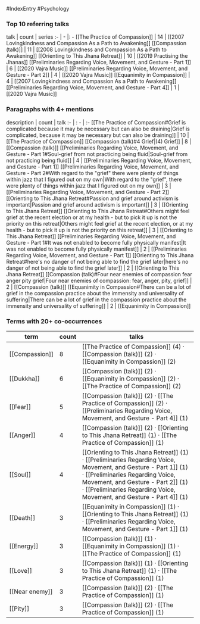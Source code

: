 #IndexEntry #Psychology

### Top 10 referring talks
talk | count | series
:- | - |: -
[[The Practice of Compassion]] | 14 | [[2007 Lovingkindness and Compassion As a Path to Awakening]]
[[Compassion (talk)]] | 11 | [[2008 Lovingkindness and Compassion As a Path to Awakening]]
[[Orienting to This Jhana Retreat]] | 10 | [[2019 Practising the Jhanas]]
[[Preliminaries Regarding Voice, Movement, and Gesture - Part 1]] | 6 | [[2020 Vajra Music]]
[[Preliminaries Regarding Voice, Movement, and Gesture - Part 2]] | 4 | [[2020 Vajra Music]]
[[Equanimity in Compassion]] | 4 | [[2007 Lovingkindness and Compassion As a Path to Awakening]]
[[Preliminaries Regarding Voice, Movement, and Gesture - Part 4]] | 1 | [[2020 Vajra Music]]

### Paragraphs with 4+ mentions
description | count | talk
:- | : - | :-
[[The Practice of Compassion#Grief is complicated because it may be necessary but can also be draining\|Grief is complicated, because it may be necessary but can also be draining]] | 10 | [[The Practice of Compassion]]
[[Compassion (talk)#4 Grief\|(4) Grief]] | 8 | [[Compassion (talk)]]
[[Preliminaries Regarding Voice, Movement, and Gesture - Part 1#Soul-grief from not practicing being fluid\|Soul-grief from not practicing being fluid]] | 4 | [[Preliminaries Regarding Voice, Movement, and Gesture - Part 1]]
[[Preliminaries Regarding Voice, Movement, and Gesture - Part 2#With regard to the "grief" there were plenty of things within jazz that I figured out on my own\|With regard to the "grief", there were plenty of things within jazz that I figured out on my own]] | 3 | [[Preliminaries Regarding Voice, Movement, and Gesture - Part 2]]
[[Orienting to This Jhana Retreat#Passion and grief around activism is important\|Passion and grief around activism is important]] | 3 | [[Orienting to This Jhana Retreat]]
[[Orienting to This Jhana Retreat#Others might feel grief at the recent election or at my health - but to pick it up is not the priority on this retreat\|Others might feel grief at the recent election, or at my health - but to pick it up is not the priority on this retreat]] | 3 | [[Orienting to This Jhana Retreat]]
[[Preliminaries Regarding Voice, Movement, and Gesture - Part 1#It was not enabled to become fully physically manifest\|It was not enabled to become fully physically manifest]] | 2 | [[Preliminaries Regarding Voice, Movement, and Gesture - Part 1]]
[[Orienting to This Jhana Retreat#here's no danger of not being able to find the grief later\|here's no danger of not being able to find the grief later]] | 2 | [[Orienting to This Jhana Retreat]]
[[Compassion (talk)#Four near enemies of compassion fear anger pity grief\|Four near enemies of compassion: fear, anger, pity, grief]] | 2 | [[Compassion (talk)]]
[[Equanimity in Compassion#There can be a lot of grief in the compassion practice about the immensity and universality of suffering\|There can be a lot of grief in the compassion practice about the immensity and universality of suffering]] | 2 | [[Equanimity in Compassion]]

### Terms with 20+ co-occurrences
term | count | talks
-|-|-
[[Compassion]] | 8 | <span class="counts">[[The Practice of Compassion]] (4) · [[Compassion (talk)]] (2) · [[Equanimity in Compassion]] (2)</span> 
[[Dukkha]] | 6 | <span class="counts">[[Compassion (talk)]] (2) · [[Equanimity in Compassion]] (2) · [[The Practice of Compassion]] (2)</span> 
[[Fear]] | 5 | <span class="counts">[[Compassion (talk)]] (2) · [[The Practice of Compassion]] (2) · [[Preliminaries Regarding Voice, Movement, and Gesture - Part 4]] (1)</span> 
[[Anger]] | 4 | <span class="counts">[[Compassion (talk)]] (2) · [[Orienting to This Jhana Retreat]] (1) · [[The Practice of Compassion]] (1)</span> 
[[Soul]] | 4 | <span class="counts">[[Orienting to This Jhana Retreat]] (1) · [[Preliminaries Regarding Voice, Movement, and Gesture - Part 1]] (1) · [[Preliminaries Regarding Voice, Movement, and Gesture - Part 2]] (1) · [[Preliminaries Regarding Voice, Movement, and Gesture - Part 4]] (1)</span> 
[[Death]] | 3 | <span class="counts">[[Equanimity in Compassion]] (1) · [[Orienting to This Jhana Retreat]] (1) · [[Preliminaries Regarding Voice, Movement, and Gesture - Part 1]] (1)</span> 
[[Energy]] | 3 | <span class="counts">[[Compassion (talk)]] (1) · [[Equanimity in Compassion]] (1) · [[The Practice of Compassion]] (1)</span> 
[[Love]] | 3 | <span class="counts">[[Compassion (talk)]] (1) · [[Orienting to This Jhana Retreat]] (1) · [[The Practice of Compassion]] (1)</span> 
[[Near enemy]] | 3 | <span class="counts">[[Compassion (talk)]] (2) · [[The Practice of Compassion]] (1)</span> 
[[Pity]] | 3 | <span class="counts">[[Compassion (talk)]] (2) · [[The Practice of Compassion]] (1)</span> 

